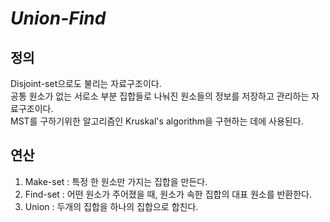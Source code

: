 # ***Union-Find***
## 정의
Disjoint-set으로도 불리는 자료구조이다.
</br> 공통 원소가 없는 서로소 부분 집합들로 나눠진 원소들의 정보를 저장하고 관리하는 자료구조이다.
</br> MST를 구하기위한 알고리즘인 Kruskal's algorithm을 구현하는 데에 사용된다.
## 연산
1. Make-set : 특정 한 원소만 가지는 집합을 만든다.
2. Find-set : 어떤 원소가 주어졌을 때, 원소가 속한 집합의 대표 원소를 반환한다.
3. Union : 두개의 집합을 하나의 집합으로 합친다.